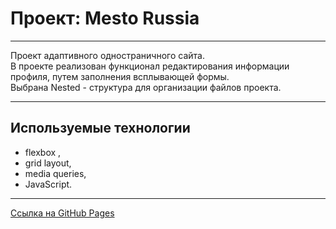 # Проект: Mesto Russia
***
Проект адаптивного одностраничного сайта.  
В проекте реализован функционал редактирования информации профиля, путем заполнения всплывающей формы.  
Выбрана Nested - структура для организации файлов проекта.
***
## Используемые технологии
* flexbox ,
* grid layout,
* media queries,
* JavaScript.
***
[Ссылка на GitHub Pages](https://minakov-ruslan.github.io/mesto/index.html)
